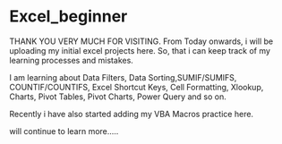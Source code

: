 # Excel_beginner
THANK YOU VERY MUCH FOR VISITING.
From Today onwards, i will be uploading my initial excel projects here. So, that i can keep track of my learning processes and mistakes.

I am learning about Data Filters, Data Sorting,SUMIF/SUMIFS, COUNTIF/COUNTIFS, Excel Shortcut Keys, Cell Formatting, Xlookup, Charts, Pivot Tables, Pivot Charts, Power Query and so on.

Recently i have also started adding my VBA Macros practice here.

will continue to learn more.....
